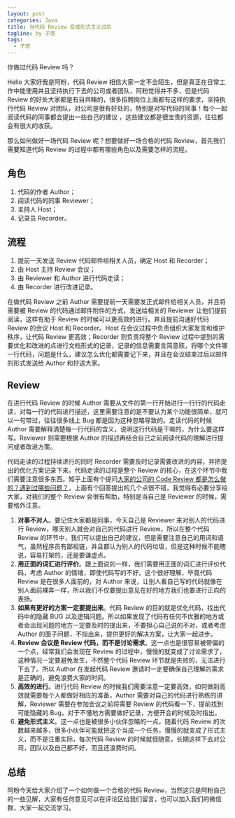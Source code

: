 ```yaml
---
layout: post
categories: Java
title: 当代码 Review 变成形式主义过后
tagline: by 子悠
tags: 
  - 子悠
---
```


你做过代码 Review 吗？

Hello 大家好我是阿粉，代码 Review 相信大家一定不会陌生，但是真正在日常工作中能使用并且坚持执行下去的公司或者团队，阿粉觉得并不多，但是代码 Review 的好处大家都是有目共睹的，很多招聘岗位上面都有这样的要求，坚持执行代码 Review 对团队，对公司是很有好处的，特别是对写代码的同事！每个一起阅读代码的同事都会提出一些自己的建议 ，这些建议都是很宝贵的资源，往往都会有很大的收获。

那么如何做好一场代码 Review 呢？想要做好一场合格的代码 Review，首先我们需要知道代码 Review 的过程中都有哪些角色以及需要怎样的流程。

## 角色

1. 代码的作者 Author；
2. 阅读代码的同事 Reviewer；
3. 主持人 Host；
4. 记录员 Recorder。

## 流程

1. 提前一天发送 Review 代码邮件给相关人员，确定 Host 和 Recorder；
2. 由 Host 主持 Review 会议；
3. 由 Reviewer 和 Author 进行代码走读；
4. 由 Recorder 进行改进记录。

在做代码 Review 之前 Author 需要提前一天需要发正式邮件给相关人员，并且将需要被 Review 的代码通过邮件附件的方式，发送给相关的 Reviewer 让他们提前阅读，这样有助于 Review 的时候可以更高效的进行。并且提前沟通好代码 Review 的会议 Host 和 Recorder。Host 在会议过程中负责组织大家发言和维护秩序，让代码 Review 更高效；Recorder 则负责将整个 Review 过程中提到的需要优化和改进的点进行文档形式的记录，记录的信息需要言简意赅，将哪个文件哪一行代码，问题是什么，建议怎么优化都需要记下来，并且在会议结束过后以邮件的形式发送给 Author 和抄送大家。

## Review

在进行代码 Review 的时候 Author 需要从文件的第一行开始进行一行行的代码走读，对每一行的代码进行描述，这里需要注意的是不要认为某个功能很简单，就可以一句带过，往往很多线上 Bug 都是因为这种忽略导致的。走读代码的时候 Author 需要解释清楚每一行代码的含义，说明这行代码是干嘛的，为什么要这样写。Reviewer 则需要根据 Author 的描述再结合自己之前阅读代码的理解进行提问或者改进方案。

代码走读的过程持续进行的同时 Recorder 需要及时记录需要改进的内容，并把提出的优化方案记录下来。代码走读的过程是整个 Review 的核心，在这个环节中我们需要注意很多东西。知乎上面有个提问[大家的公司的 Code Review 都是怎么做的？遇到过哪些问题？](https://www.zhihu.com/question/41089988)，上面有个回答提出的几个点很不错，我觉得有必要分享给大家，对我们的整个 Review 会很有帮助，特别是当自己是 Reviewer 的时候，需要格外注意。

1. **对事不对人**。要记住大家都是同事，今天自己是 Reviewer 来对别人的代码进行 Review，哪天别人就会对自己的代码进行 Review，所以在整个代码 Review 的环节中，我们可以提出自己的建议，但是需要注意自己的用词和语气，虽然程序员有鄙视链，并且都认为别人的代码垃圾，但是这种时候不能瞎说，容易打架的，还是要谦虚点。
2. **用正面的词汇进行评价**。跟上面说的一样，我们需要用正面的词汇进行评价代码，考虑 Author 的情绪，即使代码写的不好。这个很好理解，毕竟代码 Review 是在很多人面前的，对 Author 来说，让别人看自己写的代码就像在别人面前裸奔一样，所以我们不仅要提出意见在好的地方我们也要进行正向的表扬。
3. **如果有更好的方案一定要提出来**。代码 Review 的目的就是优化代码，找出代码中的隐藏 BUG 以及逻辑问题。所以如果发现了代码有任何不优雅的地方或者会出现问题的地方一定要及时的提出来，不要担心自己说的不对，或者考虑 Author 的面子问题，不指出来，提供更好的解决方案，让大家一起进步。
4. **Review 会议是 Review 代码，而不是讨论需求**。这一点也是很容易被带偏的一个点，经常我们会发现在 Review 的过程中，慢慢的就变成了讨论需求了，这种情况一定要避免发生，不然整个代码 Review 环节就是失败的，无法进行下去了。所以 Author 在发起代码 Review 邀请时一定要确保自己理解的需求是正确的，避免浪费大家的时间。
5. **高效的进行**。进行代码 Review 的时候我们需要注意一定要高效，如何做到高效就需要每个人都做好相应的准备，Author 需要对自己的代码进行熟练的讲解，Reviewer 需要在参加会议之前将需要 Review 的代码看一下，提前找到可能隐藏的 Bug，对于不懂地方需要做好记录，方便开会的时候及时指出。
6. **避免形式主义**。这一点也是被很多小伙伴忽略的一点，随着代码 Review 的次数越来越多，很多小伙伴可能就把这个当成一个任务，慢慢的就变成了形式主义，而不是注重实际，每次代码 Review 的时候就很随意，长期这样下去对公司，团队以及自己都不好，而且还浪费时间。

## 总结

阿粉今天给大家介绍了一个如何做一个合格的代码 Review，当然这只是阿粉自己的一些见解，大家有任何意见可以在评论区给我们留言，也可以加入我们的微信群，大家一起交流学习。
